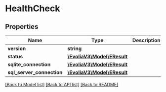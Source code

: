 # HealthCheck

## Properties
Name | Type | Description | Notes
------------ | ------------- | ------------- | -------------
**version** | **string** |  | 
**status** | [**\EvoliaV3\Model\EResult**](EResult.md) |  | 
**sqlite_connection** | [**\EvoliaV3\Model\EResult**](EResult.md) |  | 
**sql_server_connection** | [**\EvoliaV3\Model\EResult**](EResult.md) |  | 

[[Back to Model list]](../../README.md#documentation-for-models) [[Back to API list]](../../README.md#documentation-for-api-endpoints) [[Back to README]](../../README.md)

